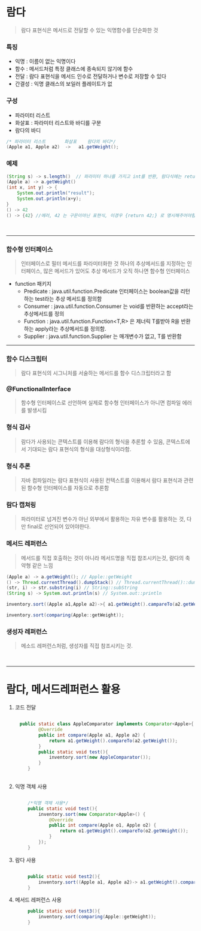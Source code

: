 # 람다

> 람다 표현식은 메서드로 전달할 수 있는 익명함수를 단순화한 것

### 특징

- 익명 : 이름이 없는 익명이다
- 함수 : 메서드처럼 특정 클래스에 종속되지 않기에 함수
- 전달 : 람다 표현식을 메서드 인수로 전달하거나 변수로 저장할 수 있다
- 간결성 : 익명 클래스의 보일러 플레이트가 없

### 구성

- 파라미터 리스트 
- 화살표 : 파라미터 리스트와 바디를 구분
- 람다의 바디

```java
/* 파라미터 리스트       화살표    람다의 바디*/
(Apple a1, Apple a2)  ->   a1.getWeight();
```


### 예제

```java
(String s) -> s.length()  // 파라미터 하나를 가지고 int를 반환, 람다식에는 return이 함축되어있음
(Apple a) -> a.getWeight()
(int x, int y) -> {
    System.out.println("result");
    System.out.println(x+y);
}
() -> 42 
() -> {42} //에러, 42 는 구문이아닌 표현식, 이경우 {return 42;} 로 명시해주어야함 
```


<br>

---

### 함수형 인터페이스

> 인터페이스로 필터 메서드를 파라미터화한 것 하나의 추상메서드를 지정하는 인터페이스, 많은 메서드가 있어도 추상 메서드가 오직 하나면 함수형 인터페이스

- function 패키지
    - Predicate : java.util.function.Predicate<T> 인터페이스는 boolean값을 리턴하는 test라는 추상 메서드를 정의함
    - Consumer : java.util.function.Consumer<T> 는 void를 반환하는 accept라는 추상메서드를 정의
    - Function : java.util.function.Function<T,R> 은 제너릭 T를받아 R을 반환하는 apply라는 추상메서드를 정의함.
    - Supplier : java.util.function.Supplier<T> 는 매개변수가 없고, T를 반환함 


---

### 함수 디스크립터

> 람다 표현식의 시그니처를 서술하는 메서드를 함수 디스크립터라고 함

### @FunctionalInterface

> 함수형 인터페이스로 선언하며 실제로 함수형 인터페이스가 아니면 컴파일 에러를 발생시킴

### 형식 검사

> 람다가 사용되는 콘텍스트를 이용해 람다의 형식을 추론할 수 있음, 콘텍스트에서 기대되는 람다 표현식의 형식을 대상형식이라함.

### 형식 추론

> 자바 컴파일러는 람다 표현식이 사용된 컨텍스트를 이용해서 람다 표현식과 관련된 함수형 인터페이스를 자동으로 추론함

### 람다 캡쳐링

> 파라미터로 넘겨진 변수가 아닌 외부에서 활용하는 자유 변수를 활용하는 것, 다만 final로 선언되어 있어야한다.

### 메서드 레퍼런스

> 메서드를 직접 호출하는 것이 아니라 메서드명을 직접 참조시키는것, 람다의 축약형 같은 느낌

```java
(Apple a) -> a.getWeight(); // Apple::getWeight
() -> Thread.currentThread().dumpStack() // Thread.currentThread()::dumpStack
(str, i) -> str.substring(i) // String::subString
(String s) -> System.out.println(s) // System.out::println
```

```java
inventory.sort((Apple a1,Apple a2)->{ a1.getWeight().campareTo(a2.getWeight())});

inventory.sort(comparing(Apple::getWeight));
```

### 생성자 레퍼런스

> 메소드 레퍼런스처럼, 생성자를 직접 참조시키는 것.


<br>

---

# 람다, 메서드레퍼런스 활용

1. 코드 전달

```java

     public static class AppleComparator implements Comparator<Apple>{
            @Override
            public int compare(Apple a1, Apple a2) {
                return a1.getWeight().compareTo(a2.getWeight());
            }
            public static void test(){
                inventory.sort(new AppleComparator());
            }
        }
        
```

2. 익명 객체 사용

```java

        /*익명 객체 사용*/
        public static void test(){
            inventory.sort(new Comparator<Apple>() {
                @Override
                public int compare(Apple o1, Apple o2) {
                    return o1.getWeight().compareTo(o2.getWeight());
                }
            });
        }
```

3. 람다 사용

```java

        public static void test2(){
            inventory.sort((Apple a1, Apple a2)-> a1.getWeight().compareTo(a2.getWeight()));
        }
```

4. 메서드 레퍼런스 사용

```java
        public static void test3(){
            inventory.sort(comparing(Apple::getWeight));
        }
```